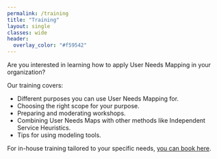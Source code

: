 ```yaml
---
permalink: /training
title: "Training"
layout: single
classes: wide
header: 
  overlay_color: "#f59542"
---
```


Are you interested in learning how to apply User Needs Mapping in your organization?

Our training covers:

- Different purposes you can use User Needs Mapping for.
- Choosing the right scope for your purpose.
- Preparing and moderating workshops.
- Combining User Needs Maps with other methods like Independent Service Heuristics.
- Tips for using modeling tools.

For in-house training tailored to your specific needs, [you can book here](https://get.betterteamdynamics.com/).
